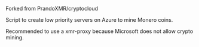 Forked from PrandoXMR/cryptocloud

Script to create low priority servers on Azure to mine Monero coins.

Recommended to use a xmr-proxy because Microsoft does not allow crypto mining.
